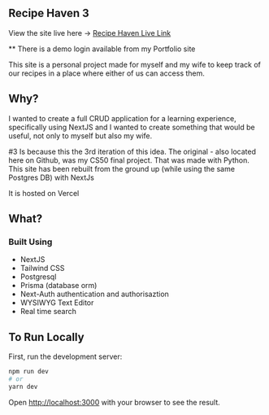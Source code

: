 ## Recipe Haven 3

View the site live here -> [Recipe Haven Live Link](https://recipehaven.vercel.app)

** There is a demo login available from my Portfolio site

This site is a personal project made for myself and my wife to keep track of our recipes in a place where either of us can access them.

## Why?

I wanted to create a full CRUD application for a learning experience, specifically using NextJS and I wanted to create something that would be useful, not only to myself but also my wife. 

#3 Is because this the 3rd iteration of this idea. The original - also located here on Github, was my CS50 final project. That was made with Python. This site has been rebuilt from the ground up (while using the same Postgres DB) with NextJs

It is hosted on Vercel

## What?
### Built Using
* NextJS
* Tailwind CSS
* Postgresql
* Prisma (database orm)
* Next-Auth authentication and authorisaztion
* WYSIWYG Text Editor
* Real time search

## To Run Locally

First, run the development server:

```bash
npm run dev
# or
yarn dev
```

Open [http://localhost:3000](http://localhost:3000) with your browser to see the result.

